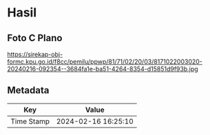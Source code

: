 # Hasil

## Foto C Plano

https://sirekap-obj-formc.kpu.go.id/f8cc/pemilu/ppwp/81/71/02/20/03/8171022003020-20240216-092354--3684fa1e-ba51-4264-8354-d15851d9f93b.jpg


## Metadata

| Key        | Value               |
| ---------- | ------------------- |
| Time Stamp | 2024-02-16 16:25:10 |



